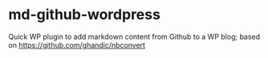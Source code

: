 # md-github-wordpress
Quick WP plugin to add markdown content from Github to a WP blog; based on https://github.com/ghandic/nbconvert
